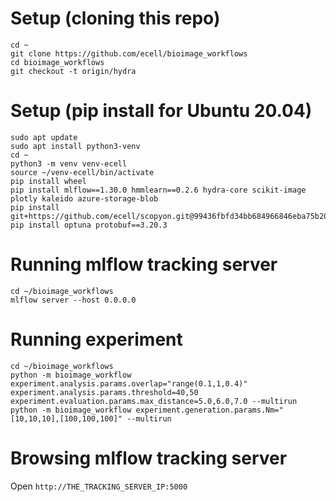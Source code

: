 # Setup (cloning this repo)
```
cd ~
git clone https://github.com/ecell/bioimage_workflows
cd bioimage_workflows
git checkout -t origin/hydra
```

# Setup (pip install for Ubuntu 20.04)
```
sudo apt update
sudo apt install python3-venv
cd ~
python3 -m venv venv-ecell
source ~/venv-ecell/bin/activate
pip install wheel
pip install mlflow==1.30.0 hmmlearn==0.2.6 hydra-core scikit-image plotly kaleido azure-storage-blob
pip install git+https://github.com/ecell/scopyon.git@99436fbfd34bb684966846eba75b206c2806f69c
pip install optuna protobuf==3.20.3
```

# Running mlflow tracking server
```
cd ~/bioimage_workflows
mlflow server --host 0.0.0.0
```

# Running experiment
```
cd ~/bioimage_workflows
python -m bioimage_workflow experiment.analysis.params.overlap="range(0.1,1,0.4)" experiment.analysis.params.threshold=40,50 experiment.evaluation.params.max_distance=5.0,6.0,7.0 --multirun
python -m bioimage_workflow experiment.generation.params.Nm="[10,10,10],[100,100,100]" --multirun
```

# Browsing mlflow tracking server
Open `http://THE_TRACKING_SERVER_IP:5000`
